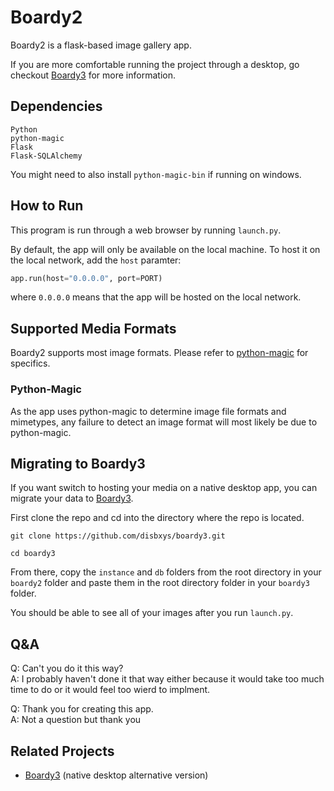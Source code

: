 # Boardy2
Boardy2 is a flask-based image gallery app.

If you are more comfortable running the project through a desktop, go checkout [Boardy3](https://github.com/disbxys/boardy3) for more information.

## Dependencies
```
Python
python-magic
Flask
Flask-SQLAlchemy
``````

<italic>You might need to also install `python-magic-bin` if running on windows.</italic>

## How to Run
This program is run through a web browser by running `launch.py`.

By default, the app will only be available on the local machine. To host it on the local network, add the <code>host</code> paramter:
```python
app.run(host="0.0.0.0", port=PORT)
```
where `0.0.0.0` means that the app will be hosted on the local network.

## Supported Media Formats
Boardy2 supports most image formats. Please refer to [python-magic](#python-magic) for specifics.

### Python-Magic
As the app uses python-magic to determine image file formats and mimetypes, any failure to detect an image format will most likely be due to python-magic.

## Migrating to Boardy3
If you want switch to hosting your media on a native desktop app, you can migrate your data to [Boardy3](https://github.com/disbxys/boardy3).

First clone the repo and cd into the directory where the repo is located.
```
git clone https://github.com/disbxys/boardy3.git

cd boardy3
```
From there, copy the `instance` and `db` folders from the root directory in your `boardy2` folder and paste them in the root directory folder in your `boardy3` folder.

You should be able to see all of your images after you run `launch.py`.

## Q&A
Q: Can't you do it this way?\
A: I probably haven't done it that way either because it would take too much time to do or it would feel too wierd to implment.

Q: Thank you for creating this app.\
A: Not a question but thank you


## Related Projects

- [Boardy3](https://github.com/disbxys/boardy3) (native desktop alternative version)
